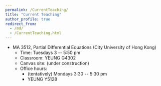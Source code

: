 ```yaml
---
permalink: /CurrentTeaching/
title: "Current Teaching"
author_profile: true
redirect_from: 
  - /md/
  - /CurrentTeaching.html
---
```

  
  
  
  
  * MA 3512, Partial Differential Equations (City University of Hong Kong)
      * Time: Tuesdays 3 -- 5:50 pm
      * Classroom: YEUNG G4302
      * Canvas site: (under construction)
      * Office hours:
          * (tentatively) Mondays 3:30 -- 5:30 pm
          * YEUNG Y5128
